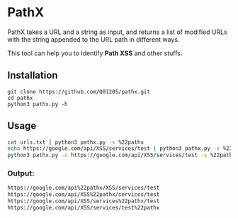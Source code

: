 # PathX
PathX takes a URL and a string as input, and returns a list of modified URLs with the string appended to the URL path in different ways.

This tool can help you to Identify **Path XSS** and other stuffs.
## Installation
```console
git clone https://github.com/Q0120S/pathx.git
cd pathx
python3 pathx.py -h
```
## Usage
```bash
cat urls.txt | python3 pathx.py -s %22pathx
echo https://google.com/api/XSS/services/test | python3 pathx.py -s %22pathx
python3 pathx.py -u https://google.com/api/XSS/services/test -s %22pathx
```
### Output:
```bash
https://google.com/api%22pathx/XSS/services/test
https://google.com/api/XSS%22pathx/services/test
https://google.com/api/XSS/services%22pathx/test
https://google.com/api/XSS/services/test%22pathx
```
